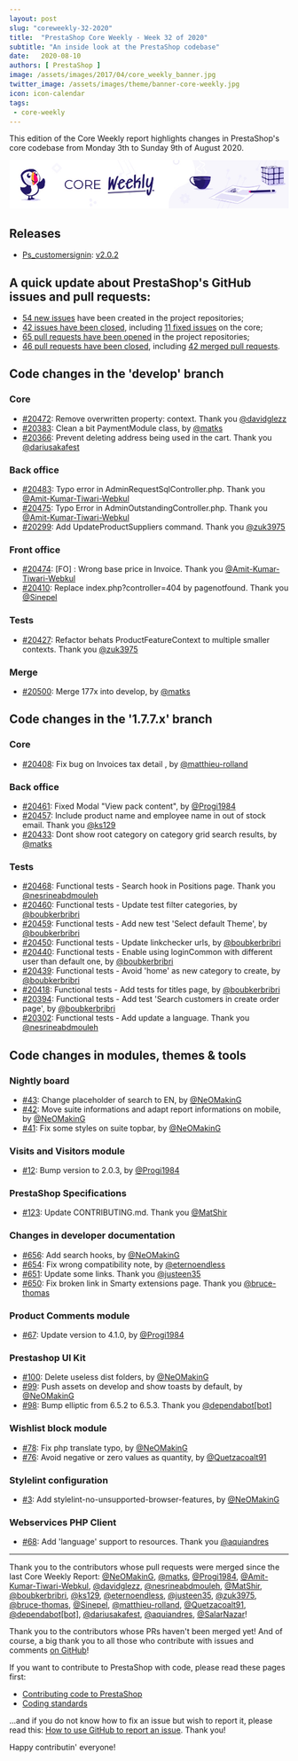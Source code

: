 ```yaml
---
layout: post
slug: "coreweekly-32-2020"
title:  "PrestaShop Core Weekly - Week 32 of 2020"
subtitle: "An inside look at the PrestaShop codebase"
date:   2020-08-10
authors: [ PrestaShop ]
image: /assets/images/2017/04/core_weekly_banner.jpg
twitter_image: /assets/images/theme/banner-core-weekly.jpg
icon: icon-calendar
tags:
 - core-weekly
---
```


This edition of the Core Weekly report highlights changes in PrestaShop's core codebase from Monday 3th to Sunday 9th of August 2020.

![Core Weekly banner](/assets/images/2018/12/banner-core-weekly.jpg)


## Releases

* [Ps_customersignin](https://github.com/PrestaShop/ps_customersignin): [v2.0.2](https://github.com/PrestaShop/ps_customersignin/releases/tag/v2.0.2)

## A quick update about PrestaShop's GitHub issues and pull requests:

- [54 new issues](https://github.com/search?q=org%3APrestaShop+is%3Apublic++-repo%3Aprestashop%2Fprestashop.github.io++is%3Aissue+created%3A2020-08-03..2020-08-09) have been created in the project repositories;
- [42 issues have been closed](https://github.com/search?q=org%3APrestaShop+is%3Apublic++-repo%3Aprestashop%2Fprestashop.github.io++is%3Aissue+closed%3A2020-08-03..2020-08-09), including [11 fixed issues](https://github.com/search?q=org%3APrestaShop+is%3Apublic++-repo%3Aprestashop%2Fprestashop.github.io++is%3Aissue+label%3Afixed+closed%3A2020-08-03..2020-08-09) on the core;
- [65 pull requests have been opened](https://github.com/search?q=org%3APrestaShop+is%3Apublic++-repo%3Aprestashop%2Fprestashop.github.io++is%3Apr+created%3A2020-08-03..2020-08-09) in the project repositories;
- [46 pull requests have been closed](https://github.com/search?q=org%3APrestaShop+is%3Apublic++-repo%3Aprestashop%2Fprestashop.github.io++is%3Apr+closed%3A2020-08-03..2020-08-09), including [42 merged pull requests](https://github.com/search?q=org%3APrestaShop+is%3Apublic++-repo%3Aprestashop%2Fprestashop.github.io++is%3Apr+merged%3A2020-08-03..2020-08-09).



## Code changes in the 'develop' branch


### Core
* [#20472](https://github.com/PrestaShop/PrestaShop/pull/20472): Remove overwritten property: context. Thank you [@davidglezz](https://github.com/davidglezz)
* [#20383](https://github.com/PrestaShop/PrestaShop/pull/20383): Clean a bit PaymentModule class, by [@matks](https://github.com/matks)
* [#20366](https://github.com/PrestaShop/PrestaShop/pull/20366): Prevent deleting address being used in the cart. Thank you [@dariusakafest](https://github.com/dariusakafest)


### Back office
* [#20483](https://github.com/PrestaShop/PrestaShop/pull/20483): Typo error in AdminRequestSqlController.php. Thank you [@Amit-Kumar-Tiwari-Webkul](https://github.com/Amit-Kumar-Tiwari-Webkul)
* [#20475](https://github.com/PrestaShop/PrestaShop/pull/20475): Typo Error in AdminOutstandingController.php. Thank you [@Amit-Kumar-Tiwari-Webkul](https://github.com/Amit-Kumar-Tiwari-Webkul)
* [#20299](https://github.com/PrestaShop/PrestaShop/pull/20299): Add UpdateProductSuppliers command. Thank you [@zuk3975](https://github.com/zuk3975)


### Front office
* [#20474](https://github.com/PrestaShop/PrestaShop/pull/20474): [FO] : Wrong base price in Invoice. Thank you [@Amit-Kumar-Tiwari-Webkul](https://github.com/Amit-Kumar-Tiwari-Webkul)
* [#20410](https://github.com/PrestaShop/PrestaShop/pull/20410): Replace index.php?controller=404 by pagenotfound. Thank you [@Sinepel](https://github.com/Sinepel)


### Tests
* [#20427](https://github.com/PrestaShop/PrestaShop/pull/20427): Refactor behats ProductFeatureContext to multiple smaller contexts. Thank you [@zuk3975](https://github.com/zuk3975)


### Merge
* [#20500](https://github.com/PrestaShop/PrestaShop/pull/20500): Merge 177x into develop, by [@matks](https://github.com/matks)


## Code changes in the '1.7.7.x' branch


### Core
* [#20408](https://github.com/PrestaShop/PrestaShop/pull/20408): Fix bug on Invoices tax detail , by [@matthieu-rolland](https://github.com/matthieu-rolland)


### Back office
* [#20461](https://github.com/PrestaShop/PrestaShop/pull/20461): Fixed Modal "View pack content", by [@Progi1984](https://github.com/Progi1984)
* [#20457](https://github.com/PrestaShop/PrestaShop/pull/20457): Include product name and employee name in out of stock email. Thank you [@ks129](https://github.com/ks129)
* [#20433](https://github.com/PrestaShop/PrestaShop/pull/20433): Dont show root category on category grid search results, by [@matks](https://github.com/matks)


### Tests
* [#20468](https://github.com/PrestaShop/PrestaShop/pull/20468): Functional tests - Search hook in Positions page. Thank you [@nesrineabdmouleh](https://github.com/nesrineabdmouleh)
* [#20460](https://github.com/PrestaShop/PrestaShop/pull/20460): Functional tests - Update test filter categories, by [@boubkerbribri](https://github.com/boubkerbribri)
* [#20459](https://github.com/PrestaShop/PrestaShop/pull/20459): Functional tests - Add new test 'Select default Theme', by [@boubkerbribri](https://github.com/boubkerbribri)
* [#20450](https://github.com/PrestaShop/PrestaShop/pull/20450): Functional tests - Update linkchecker urls, by [@boubkerbribri](https://github.com/boubkerbribri)
* [#20440](https://github.com/PrestaShop/PrestaShop/pull/20440): Functional tests - Enable using loginCommon with different user than default one, by [@boubkerbribri](https://github.com/boubkerbribri)
* [#20439](https://github.com/PrestaShop/PrestaShop/pull/20439): Functional tests - Avoid 'home' as new category to create, by [@boubkerbribri](https://github.com/boubkerbribri)
* [#20418](https://github.com/PrestaShop/PrestaShop/pull/20418): Functional tests - Add tests for titles page, by [@boubkerbribri](https://github.com/boubkerbribri)
* [#20394](https://github.com/PrestaShop/PrestaShop/pull/20394): Functional tests - Add test 'Search customers in create order page', by [@boubkerbribri](https://github.com/boubkerbribri)
* [#20302](https://github.com/PrestaShop/PrestaShop/pull/20302): Functional tests - Add update a language. Thank you [@nesrineabdmouleh](https://github.com/nesrineabdmouleh)


## Code changes in modules, themes & tools


### Nightly board
* [#43](https://github.com/PrestaShop/nightly-board/pull/43): Change placeholder of search to EN, by [@NeOMakinG](https://github.com/NeOMakinG)
* [#42](https://github.com/PrestaShop/nightly-board/pull/42): Move suite informations and adapt report informations on mobile, by [@NeOMakinG](https://github.com/NeOMakinG)
* [#41](https://github.com/PrestaShop/nightly-board/pull/41): Fix some styles on suite topbar, by [@NeOMakinG](https://github.com/NeOMakinG)


### Visits and Visitors module
* [#12](https://github.com/PrestaShop/statsvisits/pull/12): Bump version to 2.0.3, by [@Progi1984](https://github.com/Progi1984)


### PrestaShop Specifications
* [#123](https://github.com/PrestaShop/prestashop-specs/pull/123): Update CONTRIBUTING.md. Thank you [@MatShir](https://github.com/MatShir)


### Changes in developer documentation
* [#656](https://github.com/PrestaShop/docs/pull/656): Add search hooks, by [@NeOMakinG](https://github.com/NeOMakinG)
* [#654](https://github.com/PrestaShop/docs/pull/654): Fix wrong compatibility note, by [@eternoendless](https://github.com/eternoendless)
* [#651](https://github.com/PrestaShop/docs/pull/651): Update some links. Thank you [@justeen35](https://github.com/justeen35)
* [#650](https://github.com/PrestaShop/docs/pull/650): Fix broken link in Smarty extensions page. Thank you [@bruce-thomas](https://github.com/bruce-thomas)


### Product Comments module
* [#67](https://github.com/PrestaShop/productcomments/pull/67): Update version to 4.1.0, by [@Progi1984](https://github.com/Progi1984)


### Prestashop UI Kit
* [#100](https://github.com/PrestaShop/prestashop-ui-kit/pull/100): Delete useless dist folders, by [@NeOMakinG](https://github.com/NeOMakinG)
* [#99](https://github.com/PrestaShop/prestashop-ui-kit/pull/99): Push assets on develop and show toasts by default, by [@NeOMakinG](https://github.com/NeOMakinG)
* [#98](https://github.com/PrestaShop/prestashop-ui-kit/pull/98): Bump elliptic from 6.5.2 to 6.5.3. Thank you [@dependabot[bot]](https://github.com/apps/dependabot)


### Wishlist block module
* [#78](https://github.com/PrestaShop/blockwishlist/pull/78): Fix php translate typo, by [@NeOMakinG](https://github.com/NeOMakinG)
* [#76](https://github.com/PrestaShop/blockwishlist/pull/76): Avoid negative or zero values as quantity, by [@Quetzacoalt91](https://github.com/Quetzacoalt91)


### Stylelint configuration
* [#3](https://github.com/PrestaShop/stylelint-config/pull/3): Add stylelint-no-unsupported-browser-features, by [@NeOMakinG](https://github.com/NeOMakinG)


### Webservices PHP Client
* [#68](https://github.com/PrestaShop/PrestaShop-webservice-lib/pull/68): Add 'language' support to resources. Thank you [@aquiandres](https://github.com/aquiandres)


<hr />

Thank you to the contributors whose pull requests were merged since the last Core Weekly Report: [@NeOMakinG](https://github.com/NeOMakinG), [@matks](https://github.com/matks), [@Progi1984](https://github.com/Progi1984), [@Amit-Kumar-Tiwari-Webkul](https://github.com/Amit-Kumar-Tiwari-Webkul), [@davidglezz](https://github.com/davidglezz), [@nesrineabdmouleh](https://github.com/nesrineabdmouleh), [@MatShir](https://github.com/MatShir), [@boubkerbribri](https://github.com/boubkerbribri), [@ks129](https://github.com/ks129), [@eternoendless](https://github.com/eternoendless), [@justeen35](https://github.com/justeen35), [@zuk3975](https://github.com/zuk3975), [@bruce-thomas](https://github.com/bruce-thomas), [@Sinepel](https://github.com/Sinepel), [@matthieu-rolland](https://github.com/matthieu-rolland), [@Quetzacoalt91](https://github.com/Quetzacoalt91), [@dependabot[bot]](https://github.com/apps/dependabot), [@dariusakafest](https://github.com/dariusakafest), [@aquiandres](https://github.com/aquiandres), [@SalarNazar](https://github.com/SalarNazar)!

Thank you to the contributors whose PRs haven't been merged yet! And of course, a big thank you to all those who contribute with issues and comments [on GitHub](https://github.com/PrestaShop/PrestaShop)!

If you want to contribute to PrestaShop with code, please read these pages first:

 * [Contributing code to PrestaShop](https://devdocs.prestashop.com/1.7/contribute/contribution-guidelines/)
 * [Coding standards](https://devdocs.prestashop.com/1.7/development/coding-standards/)

...and if you do not know how to fix an issue but wish to report it, please read this: [How to use GitHub to report an issue](https://devdocs.prestashop.com/1.7/contribute/contribute-reporting-issues/). Thank you!

Happy contributin' everyone!
